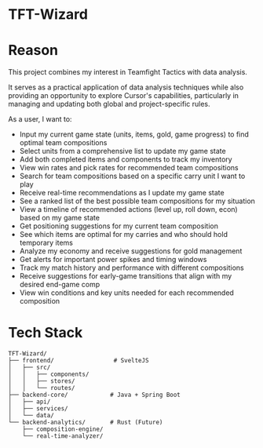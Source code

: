 # TFT-Wizard

# Reason

This project combines my interest in Teamfight Tactics with data analysis.

It serves as a practical application of data analysis techniques while also
providing an opportunity to explore Cursor's capabilities, particularly in
managing and updating both global and project-specific rules.

As a user, I want to:
- Input my current game state (units, items, gold, game progress) to find optimal team compositions
- Select units from a comprehensive list to update my game state
- Add both completed items and components to track my inventory
- View win rates and pick rates for recommended team compositions
- Search for team compositions based on a specific carry unit I want to play
- Receive real-time recommendations as I update my game state
- See a ranked list of the best possible team compositions for my situation
- View a timeline of recommended actions (level up, roll down, econ) based on my game state
- Get positioning suggestions for my current team composition
- See which items are optimal for my carries and who should hold temporary items
- Analyze my economy and receive suggestions for gold management
- Get alerts for important power spikes and timing windows
- Track my match history and performance with different compositions
- Receive suggestions for early-game transitions that align with my desired end-game comp
- View win conditions and key units needed for each recommended composition

# Tech Stack
```
TFT-Wizard/
├── frontend/                 # SvelteJS
│   ├── src/
│   │   ├── components/
│   │   ├── stores/
│   │   └── routes/
├── backend-core/            # Java + Spring Boot
│   ├── api/
│   ├── services/
│   └── data/
└── backend-analytics/       # Rust (Future)
    ├── composition-engine/
    └── real-time-analyzer/
```